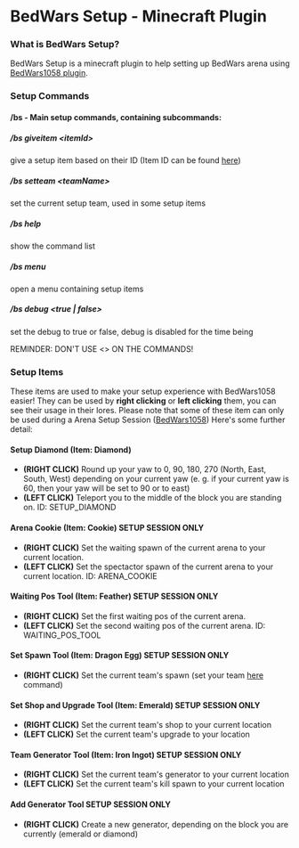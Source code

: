 # BedWars Setup - Minecraft Plugin
### What is BedWars Setup?
BedWars Setup is a minecraft plugin to help setting up
BedWars arena using [BedWars1058 plugin](https://www.spigotmc.org/resources/bedwars1058-the-most-modern-bedwars-plugin-bungee-auto-scale-bungee-legacy-multiarena-shared.50942/).
<br/>
### Setup Commands
#### /bs - Main setup commands, containing subcommands:
##### /bs giveitem \<itemId>
give a setup item based on their ID (Item ID can be found [here](https://github.com/KJosh541/BedWarsSetup/#setup-items))
##### /bs setteam \<teamName>
set the current setup team, used in some setup items
##### /bs help
show the command list
##### /bs menu
open a menu containing setup items
##### /bs debug \<true | false>
set the debug to true or false, debug is disabled for the time being
<p>REMINDER: DON'T USE <> ON THE COMMANDS!</p>

### Setup Items
These items are used to make your setup experience with BedWars1058 easier!
They can be used by **right clicking** or **left clicking** them, you can see their usage in their lores.
Please note that some of these item can only be used during a Arena Setup Session ([BedWars1058](https://www.spigotmc.org/resources/bedwars1058-the-most-modern-bedwars-plugin-bungee-auto-scale-bungee-legacy-multiarena-shared.50942/))
Here's some further detail:
#### Setup Diamond (Item: Diamond)
- **(RIGHT CLICK)** Round up your yaw to 0, 90, 180, 270 (North, East, South, West) depending on your current yaw (e. g. if your current yaw is 60,  then your yaw will be set to 90 or to east)
- **(LEFT CLICK)** Teleport you to the middle of the block you are standing on.
  ID: SETUP_DIAMOND
#### Arena Cookie (Item: Cookie) **SETUP SESSION ONLY**
- **(RIGHT CLICK)** Set the waiting spawn of the current arena to your current location.
- **(LEFT CLICK)** Set the spectactor spawn of the current arena to your current location.
  ID: ARENA_COOKIE
#### Waiting Pos Tool (Item: Feather) **SETUP SESSION ONLY**
- **(RIGHT CLICK)** Set the first waiting pos of the current arena.
- **(LEFT CLICK)** Set the second waiting pos of the current arena.
  ID: WAITING_POS_TOOL
#### Set Spawn Tool (Item: Dragon Egg) **SETUP SESSION ONLY**
- **(RIGHT CLICK)** Set the current team's spawn (set your team [here](https://github.com/KJosh541/BedWarsSetup/#bs-setteam-teamname) command)
#### Set Shop and Upgrade Tool (Item: Emerald) **SETUP SESSION ONLY**
- **(RIGHT CLICK)** Set the current team's shop to your current location
- **(LEFT CLICK)** Set the current team's upgrade to your location
#### Team Generator Tool (Item: Iron Ingot) **SETUP SESSION ONLY**
- **(RIGHT CLICK)** Set the current team's generator to your current location
- **(LEFT CLICK)** Set the current team's kill spawn to your current location
#### Add Generator Tool **SETUP SESSION ONLY**
- **(RIGHT CLICK)** Create a new generator, depending on the block you are currently (emerald or diamond)
